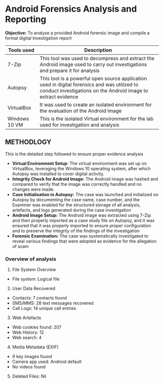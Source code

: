 # Android Forensics Analysis and Reporting 

**Objective:** To analyse a provided Android forensic image and compile a formal digital investigation report 

| **Tools used**  | **Description** |
| -------------------| --------------------- |
| 7-Zip             | This tool was used to decompress and extract the Android image used to carry out investigations and prepare it for analysis | 
| Autopsy           | This tool is a powerful open source application used in digital forensics and was utilized to conduct investigations on  the Android image to extract evidence |
| VirtualBox        |  It was used to create an isolated environment for the evaluation of the Android Image |
| Windows 10 VM     |  This is the isolated Virtual environment for the lab used for investigation and analysis |

## METHODLOGY 
This is the detailed step followed to  ensure proper evidence analysis 
- **Virtual Environment Setup**:  The virtual environment was set up on VirtualBox, leveraging the Windows 10 operating system, after which Autopsy was installed to cover digital activity.
- **Integrity Check for Android Image:** The Android image was hashed and compared to verify that the image was correctly handled and no changes were made.
- **Case Initialisation in Autopsy:** The case was launched and initialized on Autopsy by documenting the case name, case number, and the  Examiner was enabled for the structured storage of all analysis, artefacts, and logs generated during the case investigation
- **Android Image Setup:** The Android image was extracted using 7-Zip and then properly imported as a case study file on Autopsy, and it was ensured that it was properly imported to ensure proper  configuration and to preserve the integrity of the findings of the investigation
- **Forensic Examination:** The case was systematically investigated to reveal various findings that were adopted as evidence for the allegation of scam

### Overview of analysis
1. File System Overview
- File system: Logical file
2. User Data Recovered
- Contacts: 7 contacts found
- SMS/MMS: 28 text messages recovered
-  Call Logs: 14 unique call entries
3. Web Artefacts
- Web cookies found: 207
-  Web History: 12
-  Web search: 4
4. Media Metadata (EXIF)
-  9 key images found
-  Camera app used: Android default
-   No videos found
5. Deleted Files: Nil

